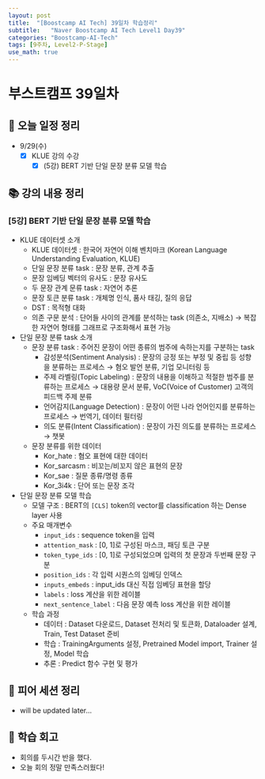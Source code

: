 ```yaml
---
layout: post
title:  "[Boostcamp AI Tech] 39일차 학습정리"
subtitle:   "Naver Boostcamp AI Tech Level1 Day39"
categories: "Boostcamp-AI-Tech"
tags: [9주차, Level2-P-Stage]
use_math: true
---
```


# 부스트캠프 39일차

## 📝 오늘 일정 정리

* 9/29(수)
  - [x] KLUE 강의 수강
    - [x] (5강) BERT 기반 단일 문장 분류 모델 학습

## 📚 강의 내용 정리

### [5강] BERT 기반 단일 문장 분류 모델 학습

* KLUE 데이터셋 소개
  * KLUE 데이터셋 : 한국어 자연어 이해 벤치마크 (Korean Language Understanding Evaluation, KLUE)
  * 단일 문장 분류 task : 문장 분류, 관계 추출
  * 문장 임베딩 벡터의 유사도 : 문장 유사도
  * 두 문장 관계 문류 task : 자연어 추론
  * 문장 토큰 분류 task : 개체명 인식, 품사 태깅, 질의 응답
  * DST : 목적형 대화
  * 의존 구문 분석 : 단어들 사이의 관계를 분석하는 task (의존소, 지배소) → 복잡한 자연어 형태를 그래프로 구조화해서 표현 가능
* 단일 문장 분류 task 소개
  * 문장 분류 task : 주어진 문장이 어떤 종류의 범주에 속하는지를 구분하는 task
    * 감성분석(Sentiment Analysis) : 문장의 긍정 또는 부정 및 중립 등 성향을 분류하는 프로세스 → 혐오 발언 분류, 기업 모니터링 등
    * 주제 라벨링(Topic Labeling) : 문장의 내용을 이해하고 적절한 범주를 분류하는 프로세스 → 대용량 문서 분류, VoC(Voice of Customer) 고객의 피드백 주제 분류
    * 언어감지(Language Detection) : 문장이 어떤 나라 언어인지를 분류하는 프로세스 → 번역기, 데이터 필터링
    * 의도 분류(Intent Classification) : 문장이 가진 의도를 분류하는 프로세스 → 챗봇
  * 문장 분류를 위한 데이터
    * Kor_hate : 혐오 표현에 대한 데이터
    * Kor_sarcasm : 비꼬는/비꼬지 않은 표현의 문장
    * Kor_sae : 질문 종류/명령 종류
    * Kor_3i4k : 단어 또는 문장 조각
* 단일 문장 분류 모델 학습
  * 모델 구조 : BERT의 `[CLS]` token의 vector를 classification 하는 Dense layer 사용
  * 주요 매개변수
    * `input_ids` : sequence token을 입력
    * `attention_mask` : \[0, 1\]로 구성된 마스크, 패딩 토큰 구분
    * `token_type_ids` : \[0, 1\]로 구성되었으며 입력의 첫 문장과 두번째 문장 구분
    * `position_ids` : 각 입력 시퀀스의 임베딩 인덱스
    * `inputs_embeds` : input_ids 대신 직접 임베딩 표현을 할당
    * `labels` : loss 계산을 위한 레이블
    * `next_sentence_label` : 다음 문장 예측 loss 계산을 위한 레이블
  * 학습 과정
    * 데이터 : Dataset 다운로드, Dataset 전처리 및 토큰화, Dataloader 설계, Train, Test Dataset 준비
    * 학습 : TrainingArguments 설정, Pretrained Model import, Trainer 설정, Model 학습
    * 추론 : Predict 함수 구현 및 평가

## 🌱 피어 세션 정리

* will be updated later...

## 🚀 학습 회고

* 회의를 두시간 반을 했다.
* 오늘 회의 정말 만족스러웠다!
